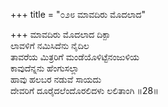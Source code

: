 +++
title = "೦೨೮ ಮಾವದಿರು ಮೊದಲಾದ"

+++
ಮಾವದಿರು ಮೊದಲಾದ ದಿಕ್ಪಾ  
ಲಾವಳಿಗೆ ನಮಿಸಿದೆನು ನೈದಿಲ  
ತಾವರೆಯ ಮಿತ್ರರಿಗೆ ಮಂಡೆಯೊಳಿಟ್ಟೆನಂಜುಳಿಯ  
ಕಾವುದೆನ್ನನು ಹೆಂಗುಸಲ್ಲಾ  
ಹಾವು ಹಲಬರ ನಡುವೆ ಸಾಯದು   
ದೇವರಿಗೆ ದೂರೈದಲೆಂದೊರಲಿದಳು ಲಲಿತಾಂಗಿ     ॥28॥